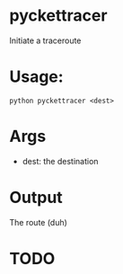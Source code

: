pyckettracer
============

Initiate a traceroute

# Usage:
```
python pyckettracer <dest>
```
# Args
- dest: the destination

# Output
The route (duh)

# TODO
